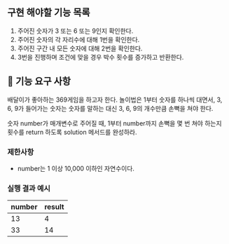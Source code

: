 ## 구현 해야할 기능 목록

1. 주어진 숫자가 3 또는 6 또는 9인지 확인한다. 
2. 주어진 숫자의 각 자리수에 대해 1번을 확인한다. 
3. 주어진 구간 내 모든 숫자에 대해 2번을 확인한다.
4. 3번을 진행하며 조건에 맞을 경우 박수 횟수를 증가하고 반환한다.



## 🚀 기능 요구 사항

배달이가 좋아하는 369게임을 하고자 한다. 놀이법은 1부터 숫자를 하나씩 대면서, 3, 6, 9가 들어가는 숫자는 숫자를 말하는 대신 3, 6, 9의 개수만큼 손뼉을 쳐야 한다.

숫자 number가 매개변수로 주어질 때, 1부터 number까지 손뼉을 몇 번 쳐야 하는지 횟수를 return 하도록 solution 메서드를 완성하라.

### 제한사항

- number는 1 이상 10,000 이하인 자연수이다.

### 실행 결과 예시

| number | result |
| --- | --- |
| 13 | 4 |
| 33 | 14 |
